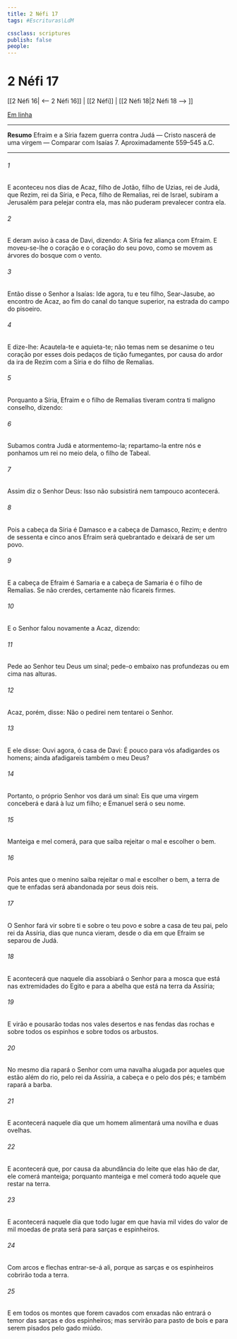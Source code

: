 ```yaml
---
title: 2 Néfi 17
tags: #Escrituras\LdM

cssclass: scriptures
publish: false
people:
---
```


# 2 Néfi 17
[[2 Néfi 16| <-- 2 Néfi 16]] | [[2 Néfi]] | [[2 Néfi 18|2 Néfi 18 --> ]]

[Em linha](https://churchofjesuschrist.org/study/scriptures/bofm/2-ne/17?lang=por)

---
__Resumo__
Efraim e a Síria fazem guerra contra Judá — Cristo nascerá de uma virgem — Comparar com Isaías 7. Aproximadamente 559–545 a.C.

---
###### 1 
E aconteceu nos dias de Acaz, filho de Jotão, filho de Uzias, rei de Judá, que Rezim, rei da Síria, e Peca, filho de Remalias, rei de Israel, subiram a Jerusalém para pelejar contra ela, mas não puderam prevalecer contra ela.

###### 2 
E deram aviso à casa de Davi, dizendo: A Síria fez aliança com Efraim. E moveu-se-lhe o coração e o coração do seu povo, como se movem as árvores do bosque com o vento.

###### 3 
Então disse o Senhor a Isaías: Ide agora, tu e teu filho, Sear-Jasube, ao encontro de Acaz, ao fim do canal do tanque superior, na estrada do campo do pisoeiro.

###### 4 
E dize-lhe: Acautela-te e aquieta-te; não temas nem se desanime o teu coração por esses dois pedaços de tição fumegantes, por causa do ardor da ira de Rezim com a Síria e do filho de Remalias.

###### 5 
Porquanto a Síria, Efraim e o filho de Remalias tiveram contra ti maligno conselho, dizendo:

###### 6 
Subamos contra Judá e atormentemo-la; repartamo-la entre nós e ponhamos um rei no meio dela, o filho de Tabeal.

###### 7 
Assim diz o Senhor Deus: Isso não subsistirá nem tampouco acontecerá.

###### 8 
Pois a cabeça da Síria é Damasco e a cabeça de Damasco, Rezim; e dentro de sessenta e cinco anos Efraim será quebrantado e deixará de ser um povo.

###### 9 
E a cabeça de Efraim é Samaria e a cabeça de Samaria é o filho de Remalias. Se não crerdes, certamente não ficareis firmes.

###### 10 
E o Senhor falou novamente a Acaz, dizendo:

###### 11 
Pede ao Senhor teu Deus um sinal; pede-o embaixo nas profundezas ou em cima nas alturas.

###### 12 
Acaz, porém, disse: Não o pedirei nem tentarei o Senhor.

###### 13 
E ele disse: Ouvi agora, ó casa de Davi: É pouco para vós afadigardes os homens; ainda afadigareis também o meu Deus?

###### 14 
Portanto, o próprio Senhor vos dará um sinal: Eis que uma virgem conceberá e dará à luz um filho; e Emanuel será o seu nome.

###### 15 
Manteiga e mel comerá, para que saiba rejeitar o mal e escolher o bem.

###### 16 
Pois antes que o menino saiba rejeitar o mal e escolher o bem, a terra de que te enfadas será abandonada por seus dois reis.

###### 17 
O Senhor fará vir sobre ti e sobre o teu povo e sobre a casa de teu pai, pelo rei da Assíria, dias que nunca vieram, desde o dia em que Efraim se separou de Judá.

###### 18 
E acontecerá que naquele dia assobiará o Senhor para a mosca que está nas extremidades do Egito e para a abelha que está na terra da Assíria;

###### 19 
E virão e pousarão todas nos vales desertos e nas fendas das rochas e sobre todos os espinhos e sobre todos os arbustos.

###### 20 
No mesmo dia rapará o Senhor com uma navalha alugada por aqueles que estão além do rio, pelo rei da Assíria, a cabeça e o pelo dos pés; e também rapará a barba.

###### 21 
E acontecerá naquele dia que um homem alimentará uma novilha e duas ovelhas.

###### 22 
E acontecerá que, por causa da abundância do leite que elas hão de dar, ele comerá manteiga; porquanto manteiga e mel comerá todo aquele que restar na terra.

###### 23 
E acontecerá naquele dia que todo lugar em que havia mil vides do valor de mil moedas de prata será para sarças e espinheiros.

###### 24 
Com arcos e flechas entrar-se-á ali, porque as sarças e os espinheiros cobrirão toda a terra.

###### 25 
E em todos os montes que forem cavados com enxadas não entrará o temor das sarças e dos espinheiros; mas servirão para pasto de bois e para serem pisados pelo gado miúdo.

